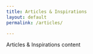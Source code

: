 ```yaml
---
title: Articles & Inspirations
layout: default
permalink: /articles/

---
```


Articles & Inspirations content